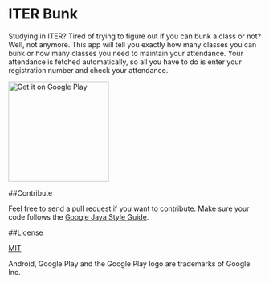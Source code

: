 ITER Bunk
=========

Studying in ITER? Tired of trying to figure out if you can bunk a class or not? Well, not anymore. This app will tell you exactly how many classes you can bunk or how many classes you need to maintain your attendance. Your attendance is fetched automatically, so all you have to do is enter your registration number and check your attendance.

[<img alt="Get it on Google Play" src="https://play.google.com/intl/en_us/badges/images/generic/en-play-badge.png" width="200px" />](https://play.google.com/store/apps/details?id=app.abhijit.iter&utm_source=global_co&utm_medium=prtnr&utm_content=Mar2515&utm_campaign=PartBadge&pcampaignid=MKT-Other-global-all-co-prtnr-py-PartBadge-Mar2515-1)

##Contribute

Feel free to send a pull request if you want to contribute. Make sure your code follows the [Google Java Style Guide](https://google.github.io/styleguide/javaguide.html).

##License

[MIT](LICENSE)

Android, Google Play and the Google Play logo are trademarks of Google Inc.
